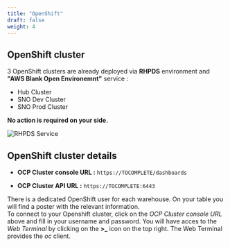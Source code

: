 ```yaml
---
title: "OpenShift"
draft: false
weight: 4
---
```


## OpenShift cluster

3 OpenShift clusters are already deployed via **RHPDS** environment and **"AWS Blank Open Environemnt"** service :

* Hub Cluster
* SNO Dev Cluster
* SNO Prod Cluster

**No action is required on your side.**

![RHPDS Service](/OPP-2023-lab-instruction.github.io/images/aws-blank-open.png)


## OpenShift cluster details

* **OCP Cluster console URL :** `https://TOCOMPLETE/dashboards`

* **OCP Cluster API URL :** `https://TOCOMPLETE:6443`

There is a dedicated OpenShift user for each warehouse.
On your table you will find a poster with the relevant information.  
To connect to your Openshift cluster, click on the *OCP Cluster console URL* above and fill in your username and password. You will have acces to the *Web Terminal* by clicking on the **>_** icon on the top right. The Web Terminal provides the *oc* client.